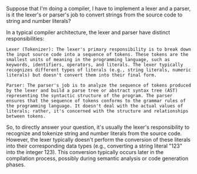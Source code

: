 Suppose that I'm doing a compiler, I have to implement a lexer and a parser, is it the lexer's or parser's job to convert strings from the source code to string and number literals?

In a typical compiler architecture, the lexer and parser have distinct responsibilities:

    Lexer (Tokenizer): The lexer's primary responsibility is to break down the input source code into a sequence of tokens. These tokens are the smallest units of meaning in the programming language, such as keywords, identifiers, operators, and literals. The lexer typically recognizes different types of literals (e.g., string literals, numeric literals) but doesn't convert them into their final form.

    Parser: The parser's job is to analyze the sequence of tokens produced by the lexer and build a parse tree or abstract syntax tree (AST) representing the syntactic structure of the program. The parser ensures that the sequence of tokens conforms to the grammar rules of the programming language. It doesn't deal with the actual values of literals; rather, it's concerned with the structure and relationships between tokens.

So, to directly answer your question, it's usually the lexer's responsibility to recognize and tokenize string and number literals from the source code. However, the lexer typically doesn't perform the conversion of these literals into their corresponding data types (e.g., converting a string literal "123" into the integer 123). This conversion typically occurs later in the compilation process, possibly during semantic analysis or code generation phases.
